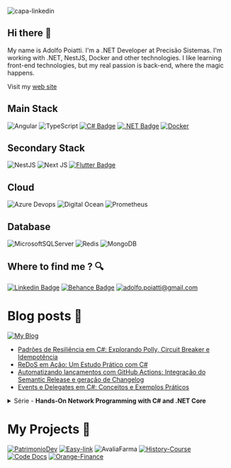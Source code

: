 
![capa-linkedin](https://github.com/user-attachments/assets/22dd8d41-45dc-4658-a491-763f5872ba63)

## Hi there 👋

My name is Adolfo Poiatti. I'm a .NET Developer at Precisão Sistemas. I'm working with .NET, NestJS, Docker and other technologies. I like learning front-end technologies, but my real passion is back-end, where the magic happens.

Visit my [web site](https://portifolio.asp.dev.br)

## Main Stack
![Angular]( https://img.shields.io/badge/Angular-DD0031?style=for-the-badge&logo=angular&logoColor=white)
![TypeScript](https://img.shields.io/badge/typescript-%23007ACC.svg?style=for-the-badge&logo=typescript&logoColor=white)
[![C# Badge](https://img.shields.io/badge/C%23-239120?style=for-the-badge&logo=c-sharp&logoColor=white)]()
[![.NET Badge](https://img.shields.io/badge/.NET-5C2D91?style=for-the-badge&logo=.net&logoColor=white)]()
[![Docker](https://img.shields.io/badge/docker-0db7ed?style=for-the-badge&logo=docker&logoColor=white)]()

## Secondary Stack
![NestJS](https://img.shields.io/badge/NestJS-%23000000.svg?style=for-the-badge&logo=nestjs&logoColor=red)
![Next JS](https://img.shields.io/badge/Next-black?style=for-the-badge&logo=next.js&logoColor=white)
[![Flutter Badge](https://img.shields.io/badge/Flutter-243D8F?style=for-the-badge&logo=flutter&logoColor=white)]()

## Cloud
![Azure Devops](https://img.shields.io/badge/Azure%20Devops-79C6FF?style=for-the-badge&logo=AzureDevops&logoColor=white)
![Digital Ocean](https://img.shields.io/badge/digital%20ocean-d9d9d9?style=for-the-badge&logo=DigitalOcean&logoColor=black)
![Prometheus](https://img.shields.io/badge/prometheus-%231D1A27.svg?style=for-the-badge&logo=prometheus&logoColor=white)

## Database
![MicrosoftSQLServer](https://img.shields.io/badge/Microsoft%20SQL%20Sever-CC2927?style=for-the-badge&logo=microsoft%20sql%20server&logoColor=white)
![Redis](https://img.shields.io/badge/redis-%23DD0031.svg?style=for-the-badge&logo=redis&logoColor=white)
![MongoDB](https://img.shields.io/badge/mongodb-00ED64.svg?style=for-the-badge&logo=mongodb&logoColor=white)

## Where to find me ? 🔍
[![Linkedin Badge](https://img.shields.io/badge/LinkedIn-0077B5?style=for-the-badge&logo=linkedin&logoColor=white)](https://www.linkedin.com/in/adolfo-poiatti-591b79150/)
[![Behance Badge](https://img.shields.io/badge/Behance-0059F7?style=for-the-badge&logo=behance&logoColor=white)](https://www.behance.net/adolfopoiatti)
[![adolfo.poiatti@gmail.com](https://img.shields.io/badge/Gmail-0059F7?style=for-the-badge&logo=gmail&logoColor=white)](mailto:adolfo.poiatti@gmail.com)

 # Blog posts 📝
 [![My Blog]( https://img.shields.io/badge/My-Blog-FFF?style=for-the-badge&logo=Blog&logoColor=white)](https://blog.asp.dev.br/)
- [Padrões de Resiliência em C#: Explorando Polly, Circuit Breaker e Idempotência](https://blog.asp.dev.br/padroes-de-resiliencia-em-c-explorando-polly-circuit-breaker-e-idempotencia/)
- [ReDoS em Ação: Um Estudo Prático com C#](https://blog.asp.dev.br/redos-em-acao-um-estudo-pratico-com-c/)
- [Automatizando lançamentos com GitHub Actions: Integração do Semantic Release e geração de Changelog](https://blog.asp.dev.br/automatizando-lancamentos-com-github-actions-integracao-do-semantic-release-e-geracao-de-changelog/)
- [Events e Delegates em C#: Conceitos e Exemplos Práticos](https://blog.asp.dev.br/events-e-delegates-em-c-conceitos-e-exemplos-praticos/)

<details>
    <summary>Série - <strong>Hands-On Network Programming with C# and .NET Core</strong></summary>
    - <a href="https://blog.asp.dev.br/resumo-do-livro/">Resumo do Livro Hands-On Network Programming with C# and .NET Core - Parte 1</a> <br/>
    - <a href="https://blog.asp.dev.br/resumo-do-livro-hands-on-network-programming-with-c-and-net-core-parte-2/">Resumo do Livro Hands-On Network Programming with C# and .NET Core - Parte 2</a> <br/>
    - <a href="https://blog.asp.dev.br/resumo-do-livro-hands-on-network-programming-with-c-and-net-core-parte-3/">Resumo do Livro Hands-On Network Programming with C# and .NET Core - Parte 3</a> <br/>
    - <a href="https://blog.asp.dev.br/resumo-do-livro-hands-on-network-programming-with-c-and-net-core-parte-4/">Trabalhando com Stream no C#</a> <br/>
    - <a href="https://blog.asp.dev.br/entendendo-o-conceito-de-socket-e-porta-em-redes/">Entendendo o conceito de Sockets e Portas em redes</a> <br/>
</details>

# My Projects 🚧 
[![PatrimonioDev](https://github.com/user-attachments/assets/9cb20179-2c30-43b9-8954-e61655bbf5b5)](https://github.com/adolfosp/Front-PatrimonioDev)
[![Easy-link](https://github.com/user-attachments/assets/93a8acfd-6c02-466d-b0b2-44fe0cf39688)](https://chrome.google.com/webstore/detail/easy-link/gjlpeedapddbjehklgpcnaimipcmmlhd)
![AvaliaFarma](https://github.com/user-attachments/assets/38091add-7cec-4d87-a9e4-01591ec07594)
[![History-Course](https://github.com/user-attachments/assets/99958a8a-1db3-442a-82eb-c4e529b360f1)](https://github.com/adolfosp/Front-History-Course)
[![Code Docs](https://github.com/user-attachments/assets/df2fab28-d819-4aba-b3d9-d4624349306a)](https://docs-code.netlify.app/)
[![Orange-Finance](https://github.com/user-attachments/assets/820127d5-d9a7-46e9-8264-b9647ac59f16)](https://github.com/adolfosp/Back-Front-End-Orange-Finance)

